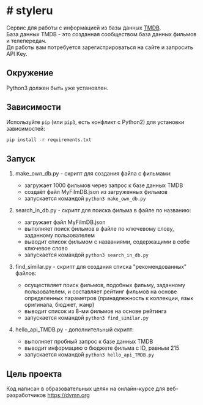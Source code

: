 # # styleru
Сервис для работы с информацией из базы данных [TMDB](https://www.themoviedb.org).   
База данных TMDB - это созданная сообществом база данных фильмов и телепередач.   
Дя работы вам потребуется зарегистрироваться на сайте и запросить API Key.

## Окружение
Python3 должен быть уже установлен.

## Зависимости
Используйте `pip` (или `pip3`, есть конфликт с Python2) для установки зависимостей:
```python
pip install -r requirements.txt
```

## Запуск

1) make_own_db.py - скрипт для создания файла с фильмами:
    - загружает 1000 фильмов через запрос к базе данных TMDB
    - создаёт файл MyFilmDB.json из загруженных фильмов
    - запускается командой `python3 make_own_db.py`
    
2) search_in_db.py - скрипт для поиска фильма в файле по названию:
    - загружает файл MyFilmDB.json
    - выполняет поиск фильмов в файле по ключевому слову, заданному пользователем
    - выводит список фильмом с названиями, содержащими в себе ключевое слово
    - запускается командой `python3 search_in_db.py`
    
3) find_similar.py - скрипт для создания списка "рекомендованных" файлов:
    - осуществляет поиск фильмов, подобных фильму, заданному пользователем, и составляет рейтинг фильмов
      на основе определенных параметров (принадлежность к коллекции, язык оригинала, бюджет, жанр)
    - выводит список из 8-ми фильмов на основе рейтинга
    - запускается командой `python3 find_similar.py`
    
4) hello_api_TMDB.py - дополнительный скрипт:
    - выполняет пробный запрос к базе данных TMDB
    - выводит информацию о бюджете фильма с ID, равным 215
    - запускается командой `python3 hello_api_TMDB.py`

## Цель проекта
Код написан в образовательных целях на онлайн-курсе для веб-разработчиков https://dvmn.org
